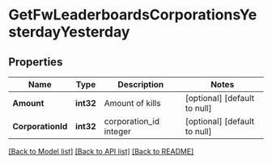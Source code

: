 # GetFwLeaderboardsCorporationsYesterdayYesterday

## Properties
Name | Type | Description | Notes
------------ | ------------- | ------------- | -------------
**Amount** | **int32** | Amount of kills | [optional] [default to null]
**CorporationId** | **int32** | corporation_id integer | [optional] [default to null]

[[Back to Model list]](../README.md#documentation-for-models) [[Back to API list]](../README.md#documentation-for-api-endpoints) [[Back to README]](../README.md)


